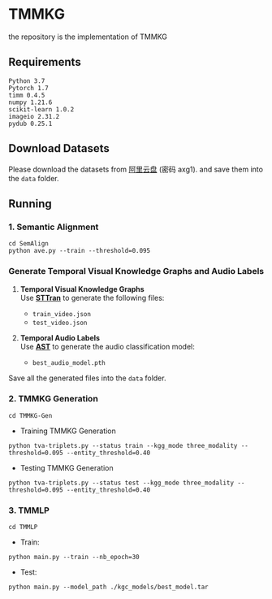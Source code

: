 # TMMKG
the repository is the implementation of TMMKG
## Requirements
```
Python 3.7
Pytorch 1.7
timm 0.4.5
numpy 1.21.6
scikit-learn 1.0.2
imageio 2.31.2
pydub 0.25.1
```
## Download Datasets
Please download the datasets from [阿里云盘](https://www.alipan.com/s/rud3C1BD396) (密码 axg1). and save them into the `data` folder.
## Running
### 1. Semantic Alignment
```
cd SemAlign
python ave.py --train --threshold=0.095
```

### Generate Temporal Visual Knowledge Graphs and Audio Labels
1. **Temporal Visual Knowledge Graphs**  
   Use  **[STTran](https://github.com/yrcong/STTran)** to generate the following files:
   - `train_video.json`
   - `test_video.json`

2. **Temporal Audio Labels**  
   Use **[AST](https://github.com/YuanGongND/ast)** to generate the audio classification model:
   - `best_audio_model.pth`
     
Save all the generated files into the `data` folder.

### 2. TMMKG Generation
```
cd TMMKG-Gen
```
* Training TMMKG Generation
```
python tva-triplets.py --status train --kgg_mode three_modality --threshold=0.095 --entity_threshold=0.40
```
* Testing TMMKG Generation
```
python tva-triplets.py --status test --kgg_mode three_modality --threshold=0.095 --entity_threshold=0.40
```
### 3. TMMLP
```
cd TMMLP
```
* Train:
```
python main.py --train --nb_epoch=30
```
* Test:
```
python main.py --model_path ./kgc_models/best_model.tar
```
